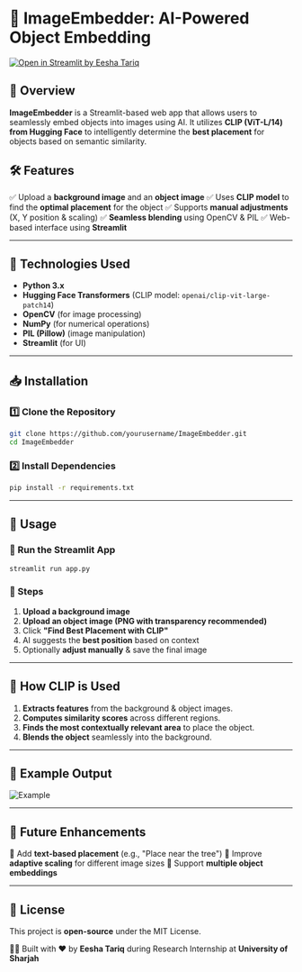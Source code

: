 # 📌 ImageEmbedder: AI-Powered Object Embedding
[![Open in Streamlit by Eesha Tariq](https://static.streamlit.io/badges/streamlit_badge_black_white.svg)](https://image-embedder-using-deeplearning.streamlit.app/)


## 🌟 Overview
**ImageEmbedder** is a Streamlit-based web app that allows users to seamlessly embed objects into images using AI. It utilizes **CLIP (ViT-L/14) from Hugging Face** to intelligently determine the **best placement** for objects based on semantic similarity.


## 🛠 Features
✅ Upload a **background image** and an **object image**
✅ Uses **CLIP model** to find the **optimal placement** for the object
✅ Supports **manual adjustments** (X, Y position & scaling)
✅ **Seamless blending** using OpenCV & PIL
✅ Web-based interface using **Streamlit**

---

## 🚀 Technologies Used
- **Python 3.x**
- **Hugging Face Transformers** (CLIP model: `openai/clip-vit-large-patch14`)
- **OpenCV** (for image processing)
- **NumPy** (for numerical operations)
- **PIL (Pillow)** (image manipulation)
- **Streamlit** (for UI)

---

## 📥 Installation

### 1️⃣ Clone the Repository
```sh
git clone https://github.com/yourusername/ImageEmbedder.git
cd ImageEmbedder
```

### 2️⃣ Install Dependencies
```sh
pip install -r requirements.txt
```

---

## 🎯 Usage

### 🔹 Run the Streamlit App
```sh
streamlit run app.py
```

### 🔹 Steps
1. **Upload a background image**
2. **Upload an object image (PNG with transparency recommended)**
3. Click **"Find Best Placement with CLIP"**
4. AI suggests the **best position** based on context
5. Optionally **adjust manually** & save the final image

---

## 🔬 How CLIP is Used
1. **Extracts features** from the background & object images.
2. **Computes similarity scores** across different regions.
3. **Finds the most contextually relevant area** to place the object.
4. **Blends the object** seamlessly into the background.

---

## 📌 Example Output
![Example](assets/example_output.jpg)

---

## 📌 Future Enhancements
🚀 Add **text-based placement** (e.g., "Place near the tree")
🚀 Improve **adaptive scaling** for different image sizes
🚀 Support **multiple object embeddings**

---

## 📜 License
This project is **open-source** under the MIT License.

👨‍💻 Built with ❤️ by **Eesha Tariq** during Research Internship at **University of Sharjah**
